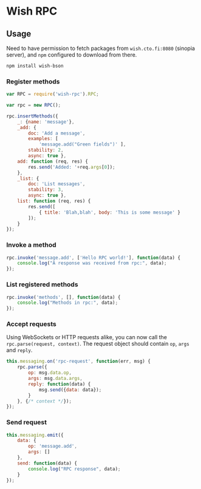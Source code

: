 # Wish RPC

## Usage

Need to have permission to fetch packages from `wish.cto.fi:8080` (sinopia server), and `npm` configured to download from there.

```sh
npm install wish-bson
```

### Register methods

```js
var RPC = require('wish-rpc').RPC;

var rpc = new RPC();

rpc.insertMethods({
    _: {name: 'message'},
    _add: { 
        doc: 'Add a message', 
        examples: [
            'message.add("Green fields")' ],
        stability: 2,
        async: true },
    add: function (req, res) {
        res.send('Added: '+req.args[0]);
    },
    _list: {
        doc: 'List messages', 
        stability: 3,
        async: true },
    list: function (req, res) {
        res.send([
            { title: 'Blah,blah', body: 'This is some message' }
        ]);
    }
});
```

### Invoke a method

```js
rpc.invoke('message.add', ['Hello RPC world!'], function(data) {
    console.log("A response was received from rpc:", data);
});
```

### List registered methods

```js
rpc.invoke('methods', [], function(data) {
    console.log("Methods in rpc:", data);
});
```

### Accept requests

Using WebSockets or HTTP requests alike, you can now call the `rpc.parse(request, context)`. The request object should contain `op`, `args` and `reply`.

```js
this.messaging.on('rpc-request', function(err, msg) {
    rpc.parse({
        op: msg.data.op,
        args: msg.data.args,
        reply: function(data) {
            msg.send({data: data});
        }
    }, {/* context */});
});
```

### Send request 

```js
this.messaging.emit({ 
    data: { 
        op: 'message.add', 
        args: [] 
    },
    send: function(data) { 
        console.log("RPC response", data); 
    } 
});
```



